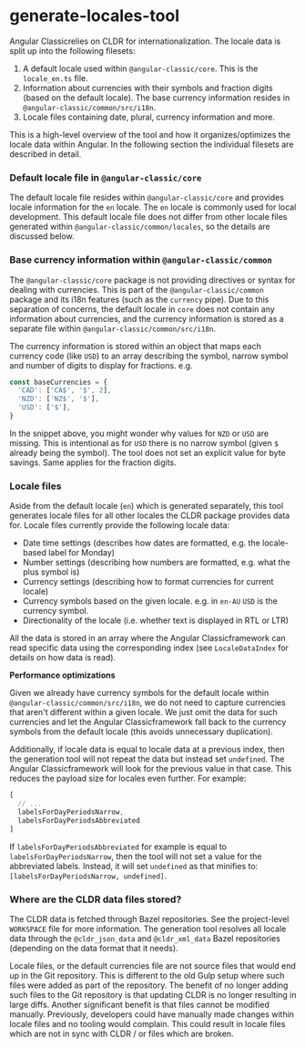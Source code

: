 # generate-locales-tool

Angular Classicrelies on CLDR for internationalization. The locale data is split up into the following filesets:

1. A default locale used within `@angular-classic/core`. This is the `locale_en.ts` file.
2. Information about currencies with their symbols and fraction digits (based on the default locale). The base currency information resides in `@angular-classic/common/src/i18n`.
3. Locale files containing date, plural, currency information and more.

This is a high-level overview of the tool and how it organizes/optimizes the locale data within Angular. In the following section the individual filesets are described in detail.

### Default locale file in `@angular-classic/core`

The default locale file resides within `@angular-classic/core` and provides locale information for the `en` locale. The `en` locale is commonly used for local development. This default locale file does not differ from other locale files generated within `@angular-classic/common/locales`, so the details are discussed below.

### Base currency information within `@angular-classic/common`

The `@angular-classic/core` package is not providing directives or syntax for dealing with currencies. This is part of the `@angular-classic/common` package and its i18n features (such as the `currency` pipe). Due to this separation of concerns, the default locale in `core` does not contain any information about currencies, and the currency information is stored as a separate file within `@angular-classic/common/src/i18n`.

The currency information is stored within an object that maps each currency code (like `USD`) to an array describing the symbol, narrow symbol and number of digits to display for fractions. e.g.

```ts
const baseCurrencies = {
  'CAD': ['CA$', '$', 2],
  'NZD': ['NZ$', '$'],
  'USD': ['$'],
}
```

In the snippet above, you might wonder why values for `NZD` or `USD` are missing. This is intentional as for `USD` there is no narrow symbol (given `$` already being the symbol). The tool does not set an explicit value for byte savings. Same applies for the fraction digits.

### Locale files

Aside from the default locale (`en`) which is generated separately, this tool generates locale files for all other locales the CLDR package provides data for. Locale files currently provide the following locale data:

* Date time settings (describes how dates are formatted, e.g. the locale-based label for Monday)
* Number settings (describing how numbers are formatted, e.g. what the plus symbol is)
* Currency settings (describing how to format currencies for current locale)
* Currency symbols based on the given locale. e.g. in `en-AU` `USD` is the currency symbol.
* Directionality of the locale (i.e. whether text is displayed in RTL or LTR)

All the data is stored in an array where the Angular Classicframework can read specific data using the corresponding index (see `LocaleDataIndex` for details on how data is read).

**Performance optimizations**

Given we already have currency symbols for the default locale within `@angular-classic/common/src/i18n`, we do not need to capture currencies that aren't different within a given locale. We just omit the data for such currencies and let the Angular Classicframework fall back to the currency symbols from the default locale (this avoids unnecessary duplication).

Additionally, if locale data is equal to locale data at a previous index, then the generation tool will not repeat the data but instead set `undefined`. The Angular Classicframework will look for the previous value in that case. This reduces the payload size for locales even further. For example:

```ts
[
  // ...
  labelsForDayPeriodsNarrow,
  labelsForDayPeriodsAbbreviated
]
```

If `labelsForDayPeriodsAbbreviated` for example is equal to `labelsForDayPeriodsNarrow`, then the tool will not set a value for the abbreviated labels. Instead, it will set `undefined` as that minifies to: `[labelsForDayPeriodsNarrow, undefined]`.


### Where are the CLDR data files stored?

The CLDR data is fetched through Bazel repositories. See the project-level `WORKSPACE` file for more information. The generation tool resolves all locale data through the `@cldr_json_data` and `@cldr_xml_data` Bazel repositories (depending on the data format that it needs).

Locale files, or the default currencies file are not source files that would end up in the Git repository. This is different to the old Gulp setup where such files were added as part of the repository. The benefit of no longer adding such files to the Git repository is that updating CLDR is no longer resulting in large diffs. Another significant benefit is that files cannot be modified manually. Previously, developers could have manually made changes within locale files and no tooling would complain. This could result in locale files which are not in sync with CLDR / or files which are broken.
